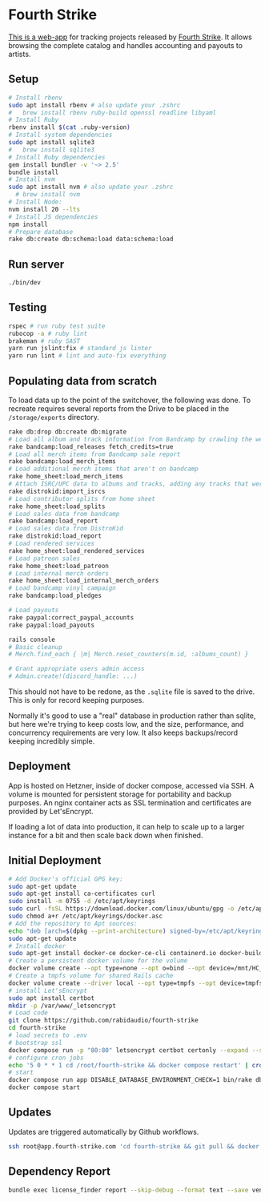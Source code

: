 # Fourth Strike

[This is a web-app](https://app.fourth-strike.com) for tracking projects released by [Fourth Strike](https://fourth-strike.com/). It allows browsing the complete catalog and handles accounting and payouts to artists.

## Setup

```bash
# Install rbenv
sudo apt install rbenv # also update your .zshrc
#   brew install rbenv ruby-build openssl readline libyaml
# Install Ruby
rbenv install $(cat .ruby-version)
# Install system dependencies
sudo apt install sqlite3
#   brew install sqlite3
# Install Ruby dependencies
gem install bundler -v '~> 2.5'
bundle install
# Install nvm
sudo apt install nvm # also update your .zshrc
  # brew install nvm
# Install Node:
nvm install 20 --lts
# Install JS dependencies
npm install
# Prepare database
rake db:create db:schema:load data:schema:load
```

## Run server

```bash
./bin/dev
```

## Testing

```bash
rspec # run ruby test suite
rubocop -a # ruby lint
brakeman # ruby SAST
yarn run jslint:fix # standard js linter
yarn run lint # lint and auto-fix everything
```

## Populating data from scratch

To load data up to the point of the switchover, the following was done.
To recreate requires several reports from the Drive to be placed in the `/storage/exports` directory.

```bash
rake db:drop db:create db:migrate
# Load all album and track information from Bandcamp by crawling the website
rake bandcamp:load_releases fetch_credits=true
# Load all merch items from Bandcamp sale report
rake bandcamp:load_merch_items
# Load additional merch items that aren't on bandcamp
rake home_sheet:load_merch_items
# Attach ISRC/UPC data to albums and tracks, adding any tracks that were removed from Bandcamp as hidden tracks
rake distrokid:import_isrcs
# Load contributor splits from home sheet
rake home_sheet:load_splits
# Load sales data from bandcamp
rake bandcamp:load_report
# Load sales data from DistroKid
rake distrokid:load_report
# Load rendered services
rake home_sheet:load_rendered_services
# Load patreon sales
rake home_sheet:load_patreon
# Load internal merch orders
rake home_sheet:load_internal_merch_orders
# Load bandcamp vinyl campaign
rake bandcamp:load_pledges

# Load payouts
rake paypal:correct_paypal_accounts
rake paypal:load_payouts

rails console
# Basic cleanup
# Merch.find_each { |m| Merch.reset_counters(m.id, :albums_count) }

# Grant appropriate users admin access
# Admin.create!(discord_handle: ...)
```

This should not have to be redone, as the `.sqlite` file is saved to the drive. This is only for
record keeping purposes.

Normally it's good to use a "real" database in production rather than sqlite, but here we're trying
to keep costs low, and the size, performance, and concurrency requirements are very low. It also
keeps backups/record keeping incredibly simple.

## Deployment

App is hosted on Hetzner, inside of docker compose, accessed via SSH.
A volume is mounted for persistent storage for portability and backup purposes. An
nginx container acts as SSL termination and certificates are provided by Let'sEncrypt.

If loading a lot of data into production, it can help to scale up to a larger instance for a bit
and then scale back down when finished.

## Initial Deployment

```bash
# Add Docker's official GPG key:
sudo apt-get update
sudo apt-get install ca-certificates curl
sudo install -m 0755 -d /etc/apt/keyrings
sudo curl -fsSL https://download.docker.com/linux/ubuntu/gpg -o /etc/apt/keyrings/docker.asc
sudo chmod a+r /etc/apt/keyrings/docker.asc
# Add the repository to Apt sources:
echo "deb [arch=$(dpkg --print-architecture) signed-by=/etc/apt/keyrings/docker.asc] https://download.docker.com/linux/ubuntu $(. /etc/os-release && echo "$VERSION_CODENAME") stable" | sudo tee /etc/apt/sources.list.d/docker.list > /dev/null
sudo apt-get update
# Install docker
sudo apt-get install docker-ce docker-ce-cli containerd.io docker-buildx-plugin docker-compose-plugin
# Create a persistent docker volume for the volume
docker volume create --opt type=none --opt o=bind --opt device=/mnt/HC_Volume_101758628/storage storage
# Create a tmpfs volume for shared Rails cache
docker volume create --driver local --opt type=tmpfs --opt device=tmpfs --opt o=size=256m,uid=1000,gid=1000,mode=01777 cache
# install Let'sEncrypt
sudo apt install certbot
mkdir -p /var/www/_letsencrypt
# Load code
git clone https://github.com/rabidaudio/fourth-strike
cd fourth-strike
# load secrets to .env
# bootstrap ssl
docker compose run -p "80:80" letsencrypt certbot certonly --expand --standalone -w /tmp/acme_challenge -d app.fourth-strike.com
# configure cron jobs
echo '5 0 * * 1 cd /root/fourth-strike && docker compose restart' | crontab
# start
docker compose run app DISABLE_DATABASE_ENVIRONMENT_CHECK=1 bin/rake db:schema:load
docker compose start
```

## Updates

Updates are triggered automatically by Github workflows.

```bash
ssh root@app.fourth-strike.com 'cd fourth-strike && git pull && docker compose pull && docker compose down && docker compose exec app bundle exec rake db:migrate && docker compose up -d'
```

## Dependency Report

```bash
bundle exec license_finder report --skip-debug --format text --save vendor/dependencies.txt
```
